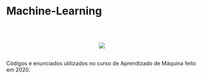 # Machine-Learning
</br>
</br>

<p align="center">
  <img src="https://c.tenor.com/PbolM0_rug8AAAAd/book-studying.gif">
</p>

</br>
Códigos e enunciados utilizados no curso de Aprendizado de Máquina feito em 2020.
